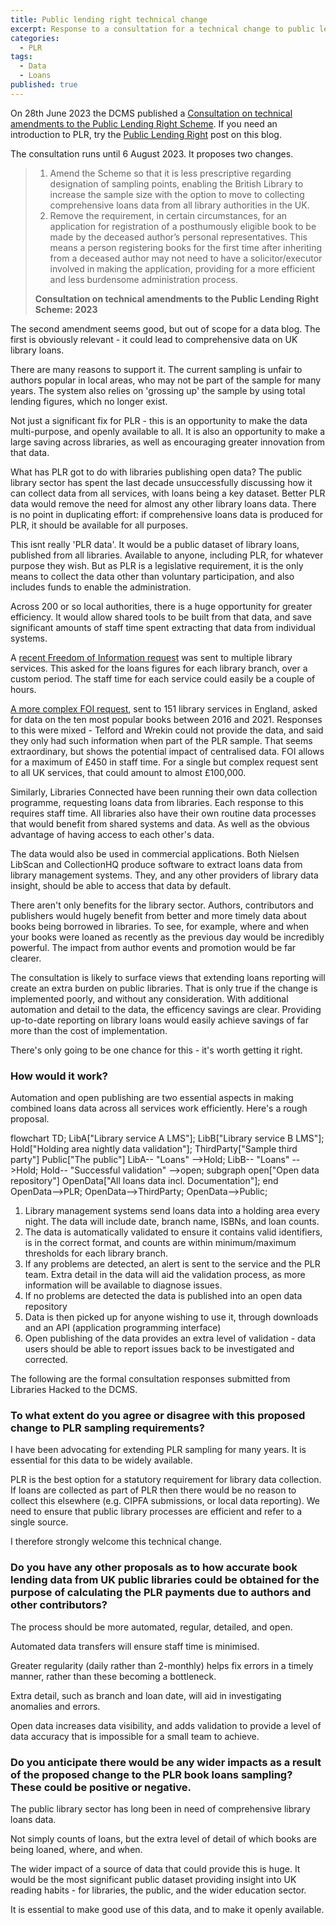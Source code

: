 ```yaml
---
title: Public lending right technical change
excerpt: Response to a consultation for a technical change to public lending right
categories:
  - PLR
tags:
  - Data
  - Loans
published: true
---
```


On 28th June 2023 the DCMS published a [Consultation on technical amendments to the Public Lending Right Scheme](https://www.gov.uk/government/consultations/consultation-on-technical-amendments-to-the-public-lending-right-scheme-2023/consultation-on-technical-amendments-to-the-public-lending-right-scheme-2023). If you need an introduction to PLR, try the [Public Lending Right](https://blog.librarydata.uk/public-lending-right/) post on this blog.

The consultation runs until 6 August 2023. It proposes two changes.

> 1. Amend the Scheme so that it is less prescriptive regarding designation of sampling points, enabling the British Library to increase the sample size with the option to move to collecting comprehensive loans data from all library authorities in the UK.
> 2. Remove the requirement, in certain circumstances, for an application for registration of a posthumously eligible book to be made by the deceased author’s personal representatives. This means a person registering books for the first time after inheriting from a deceased author may not need to have a solicitor/executor involved in making the application, providing for a more efficient and less burdensome administration process.
>
> **Consultation on technical amendments to the Public Lending Right Scheme: 2023**

The second amendment seems good, but out of scope for a data blog. The first is obviously relevant - it could lead to comprehensive data on UK library loans.

There are many reasons to support it. The current sampling is unfair to authors popular in local areas, who may not be part of the sample for many years. The system also relies on 'grossing up' the sample by using total lending figures, which no longer exist.

Not just a significant fix for PLR - this is an opportunity to make the data multi-purpose, and openly available to all. It is also an opportunity to make a large saving across libraries, as well as encouraging greater innovation from that data.

What has PLR got to do with libraries publishing open data? The public library sector has spent the last decade unsuccessfully discussing how it can collect data from all services, with loans being a key dataset. Better PLR data would remove the need for almost any other library loans data. There is no point in duplicating effort: if comprehensive loans data is produced for PLR, it should be available for all purposes.

This isnt really 'PLR data'. It would be a public dataset of library loans, published from all libraries. Available to anyone, including PLR, for whatever purpose they wish. But as PLR is a legislative requirement, it is the only means to collect the data other than voluntary participation, and also includes funds to enable the administration.

Across 200 or so local authorities, there is a huge opportunity for greater efficiency. It would allow shared tools to be built from that data, and save significant amounts of staff time spent extracting that data from individual systems.

A [recent Freedom of Information request](https://www.whatdotheyknow.com/request/request_for_total_book_issues_by_2) was sent to multiple library services. This asked for the loans figures for each library branch, over a custom period. The staff time for each service could easily be a couple of hours.

[A more complex FOI request](https://www.whatdotheyknow.com/request/top_10_most_popular_library_book_127), sent to 151 library services in England, asked for data on the ten most popular books between 2016 and 2021. Responses to this were mixed - Telford and Wrekin could not provide the data, and said they only had such information when part of the PLR sample. That seems extraordinary, but shows the potential impact of centralised data. FOI allows for a maximum of £450 in staff time. For a single but complex request sent to all UK services, that could amount to almost £100,000.

Similarly, Libraries Connected have been running their own data collection programme, requesting loans data from libraries. Each response to this requires staff time. All libraries also have their own routine data processes that would benefit from shared systems and data. As well as the obvious advantage of having access to each other's data.

The data would also be used in commercial applications. Both Nielsen LibScan and CollectionHQ produce software to extract loans data from library management systems. They, and any other providers of library data insight, should be able to access that data by default.

There aren't only benefits for the library sector. Authors, contributors and publishers would hugely benefit from better and more timely data about books being borrowed in libraries. To see, for example, where and when your books were loaned as recently as the previous day would be incredibly powerful. The impact from author events and promotion would be far clearer.

The consultation is likely to surface views that extending loans reporting will create an extra burden on public libraries. That is only true if the change is implemented poorly, and without any consideration. With additional automation and detail to the data, the efficency savings are clear. Providing up-to-date reporting on library loans would easily achieve savings of far more than the cost of implementation.

There's only going to be one chance for this - it's worth getting it right.

### How would it work?

Automation and open publishing are two essential aspects in making combined loans data across all services work efficiently. Here's a rough proposal.

<div class="mermaid">
  flowchart TD;
      LibA["Library service A
        LMS"];
      LibB["Library service B
      LMS"];
      Hold["Holding area
        nightly data validation"];
      ThirdParty["Sample third party"]
      Public["The public"]
      LibA-- "Loans" -->Hold;
      LibB-- "Loans" -->Hold;
      Hold-- "Successful validation" -->open;
      subgraph open["Open data repository"]
      OpenData["All loans data
        incl. Documentation"];
      end
      OpenData-->PLR;
      OpenData-->ThirdParty;
      OpenData-->Public;
</div>

1. Library management systems send loans data into a holding area every night. The data will include date, branch name, ISBNs, and loan counts.
2. The data is automatically validated to ensure it contains valid identifiers, is in the correct format, and counts are within minimum/maximum thresholds for each library branch.
3. If any problems are detected, an alert is sent to the service and the PLR team. Extra detail in the data will aid the validation process, as more information will be available to diagnose issues.
4. If no problems are detected the data is published into an open data repository
5. Data is then picked up for anyone wishing to use it, through downloads and an API (application programming interface)
6. Open publishing of the data provides an extra level of validation - data users should be able to report issues back to be investigated and corrected.

The following are the formal consultation responses submitted from Libraries Hacked to the DCMS.

### To what extent do you agree or disagree with this proposed change to PLR sampling requirements?

I have been advocating for extending PLR sampling for many years. It is essential for this data to be widely available.

PLR is the best option for a statutory requirement for library data collection. If loans are collected as part of PLR then there would be no reason to collect this elsewhere (e.g. CIPFA submissions, or local data reporting). We need to ensure that public library processes are efficient and refer to a single source.

I therefore strongly welcome this technical change.

### Do you have any other proposals as to how accurate book lending data from UK public libraries could be obtained for the purpose of calculating the PLR payments due to authors and other contributors?

The process should be more automated, regular, detailed, and open.

Automated data transfers will ensure staff time is minimised.

Greater regularity (daily rather than 2-monthly) helps fix errors in a timely manner, rather than these becoming a bottleneck.

Extra detail, such as branch and loan date, will aid in investigating anomalies and errors.

Open data increases data visibility, and adds validation to provide a level of data accuracy that is impossible for a small team to achieve.

### Do you anticipate there would be any wider impacts as a result of the proposed change to the PLR book loans sampling? These could be positive or negative.

The public library sector has long been in need of comprehensive library loans data.

Not simply counts of loans, but the extra level of detail of which books are being loaned, where, and when.

The wider impact of a source of data that could provide this is huge. It would be the most significant public dataset providing insight into UK reading habits - for libraries, the public, and the wider education sector.

It is essential to make good use of this data, and to make it openly available.
